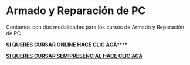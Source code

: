 # Armado y Reparación de PC

Contamos con dos modalidades para los cursos de Armado y Reparación de PC.&#x20;

[**SI QUERES CURSAR ONLINE HACE CLIC ACÁ**](reppconline.md)****

****[**SI QUERES CURSAR SEMIPRESENCIAL HACE CLIC ACÁ**](repcppresencial.md)****
